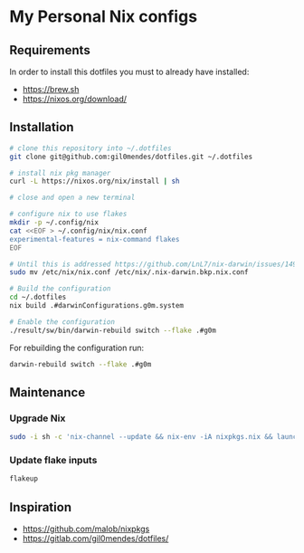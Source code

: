 # My Personal Nix configs

## Requirements

In order to install this dotfiles you must to already have installed:
- https://brew.sh
- https://nixos.org/download/

## Installation

```bash
# clone this repository into ~/.dotfiles
git clone git@github.com:gil0mendes/dotfiles.git ~/.dotfiles

# install nix pkg manager
curl -L https://nixos.org/nix/install | sh

# close and open a new terminal

# configure nix to use flakes
mkdir -p ~/.config/nix
cat <<EOF > ~/.config/nix/nix.conf
experimental-features = nix-command flakes
EOF

# Until this is addressed https://github.com/LnL7/nix-darwin/issues/149
sudo mv /etc/nix/nix.conf /etc/nix/.nix-darwin.bkp.nix.conf

# Build the configuration
cd ~/.dotfiles
nix build .#darwinConfigurations.g0m.system

# Enable the configuration
./result/sw/bin/darwin-rebuild switch --flake .#g0m
```

For rebuilding the configuration run:

```bash
darwin-rebuild switch --flake .#g0m
```

## Maintenance

### Upgrade Nix

```sh
sudo -i sh -c 'nix-channel --update && nix-env -iA nixpkgs.nix && launchctl remove org.nixos.nix-daemon && launchctl load /Library/LaunchDaemons/org.nixos.nix-daemon.plist'
```

### Update flake inputs

```sh
flakeup
```

## Inspiration

- https://github.com/malob/nixpkgs
- https://gitlab.com/gil0mendes/dotfiles/
